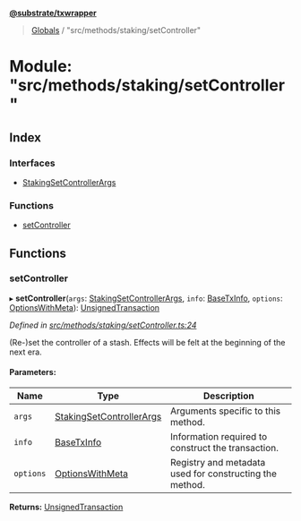 **[@substrate/txwrapper](../README.md)**

> [Globals](../globals.md) / "src/methods/staking/setController"

# Module: "src/methods/staking/setController"

## Index

### Interfaces

* [StakingSetControllerArgs](../interfaces/_src_methods_staking_setcontroller_.stakingsetcontrollerargs.md)

### Functions

* [setController](_src_methods_staking_setcontroller_.md#setcontroller)

## Functions

### setController

▸ **setController**(`args`: [StakingSetControllerArgs](../interfaces/_src_methods_staking_setcontroller_.stakingsetcontrollerargs.md), `info`: [BaseTxInfo](../interfaces/_src_util_types_.basetxinfo.md), `options`: [OptionsWithMeta](../interfaces/_src_util_types_.optionswithmeta.md)): [UnsignedTransaction](../interfaces/_src_util_types_.unsignedtransaction.md)

*Defined in [src/methods/staking/setController.ts:24](https://github.com/paritytech/txwrapper/blob/12a2bf8/src/methods/staking/setController.ts#L24)*

(Re-)set the controller of a stash. Effects will be felt at the beginning of
the next era.

#### Parameters:

Name | Type | Description |
------ | ------ | ------ |
`args` | [StakingSetControllerArgs](../interfaces/_src_methods_staking_setcontroller_.stakingsetcontrollerargs.md) | Arguments specific to this method. |
`info` | [BaseTxInfo](../interfaces/_src_util_types_.basetxinfo.md) | Information required to construct the transaction. |
`options` | [OptionsWithMeta](../interfaces/_src_util_types_.optionswithmeta.md) | Registry and metadata used for constructing the method.  |

**Returns:** [UnsignedTransaction](../interfaces/_src_util_types_.unsignedtransaction.md)
